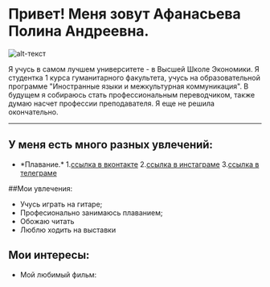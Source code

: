 # Привет! Меня зовут Афанасьева Полина Андреевна.
![alt-текст](https://pp.userapi.com/c836533/v836533793/5853b/bDsSuxmq_Z0.jpg "Необязательный титул")

Я учусь в самом лучшем университете - в Высшей Школе Экономики. Я студентка 1 курса гуманитарного факультета, учусь на образовательной программе "Иностранные языки и межкультурная коммуникация". В будущем я собираюсь стать профессиональным переводчиком, также думаю насчет профессии преподавателя. Я еще не решила окончательно.

------
## У меня есть много разных увлечений:
+ \*Плавание.\*
 1.[ссылка в вконтакте](hhtp://www.vk.com/polinaaf/)
 2.[ссылка в инстаграме](hhtp://www.instagram.com/tiskau_tornado/)
 3.[ссылка в телеграме](hhtp://t.me/polinafanaseva/)
 
 ##Мои увлечения:
 * Учусь играть на гитаре;
 * Професионально занимаюсь плаванием;
 * Обожаю читать
 * Люблю ходить на выставки
 
## Мои интересы:
 -  Мой любимый фильм: 
 
 



